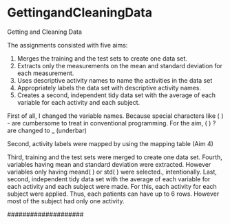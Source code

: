 GettingandCleaningData
======================
Getting and Cleaning Data

The assignments consisted with five aims:
1. Merges the training and the test sets to create one data set.
2. Extracts only the measurements on the mean and standard deviation for each measurement. 
3. Uses descriptive activity names to name the activities in the data set
4. Appropriately labels the data set with descriptive activity names.
5. Creates a second, independent tidy data set with the average of each variable for each activity and each subject. 

First of all, I changed the variable names. Because special characters like ( ) - are cumbersome to treat in conventional programming. For the aim, ( ) ? are changed to _ (underbar)

Second, activity labels were mapped by using the mapping table (Aim 4)

Third, training and the test sets were merged to create one data set.
Fourth, variables having mean and standard deviation were extracted. However variables only having meand( ) or std( ) were selected., intentionally.
Last, second, independent tidy data set with the average of each variable for each activity and each subject were made. For this, each activity for each subject were applied.  Thus, each patients can have up to 6 rows. However most of the subject had only one activity.

####################